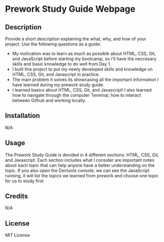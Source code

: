 # Prework Study Guide Webpage

## Description

Provide a short description explaining the what, why, and how of your project. Use the following questions as a guide:

-  My motivation was to learn as much as possible about HTML, CSS, Git, and JavaScript before starting my bootcamp, so i'll have the neccesary skills and basic knowledge to do well from Day 1.
- I built this project to put my newly developed skills and knowledge on HTML, CSS, Git, and Javascript in practice.
-  The main problem it solves its showcasing all the important information I have learned during my prework study guide.
- I learned basics about HTML, CSS, Git, and Javascript! I also learned how to navigate through the computer Terminal, how to interact between Github and working locally.

## Installation

N/A

## Usage

The Prework Study Guide is devided in 4 different sections: HTML, CSS, Git, and Javascript. Each section includes what I consider are important notes about each topic that can help anyone have a better understanding on the topic. If you also open the Devtools console, we can see the JavaScript running, it will list the topics we learned from prework and choose one topic for us to study first

## Credits

N/A

## License

MIT License
